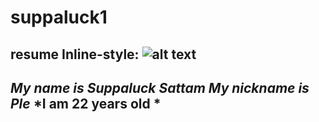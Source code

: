 # suppaluck1
resume
Inline-style: 
![alt text](https://github.com/adam-p/markdown-here/raw/master/src/common/images/.jpg "Logo Title Text 1")
---
*My name is Suppaluck Sattam  My nickname is Ple*
*I am 22  years old *
---




